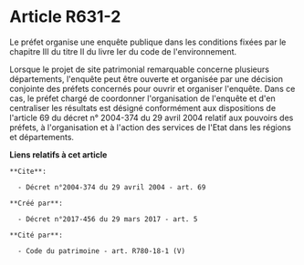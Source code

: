 # Article R631-2

Le préfet organise une enquête publique dans les conditions fixées par le chapitre III du titre II du livre Ier du code de
l'environnement. 

Lorsque le projet de site patrimonial remarquable concerne plusieurs départements, l'enquête peut être ouverte et organisée
par une décision conjointe des préfets concernés pour ouvrir et organiser l'enquête. Dans ce cas, le préfet chargé de
coordonner l'organisation de l'enquête et d'en centraliser les résultats est désigné conformément aux dispositions de
l'article 69 du décret n° 2004-374 du 29 avril 2004 relatif aux pouvoirs des préfets, à l'organisation et à l'action des
services de l'Etat dans les régions et départements.

**Liens relatifs à cet article**

	**Cite**:

	  - Décret n°2004-374 du 29 avril 2004 - art. 69

	**Créé par**:

	  - Décret n°2017-456 du 29 mars 2017 - art. 5

	**Cité par**:

	  - Code du patrimoine - art. R780-18-1 (V)
